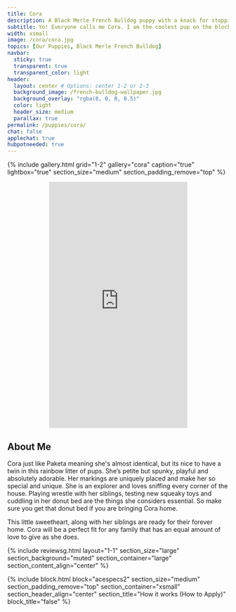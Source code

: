 ```yaml
---
title: Cora
description: A Black Merle French Bulldog puppy with a knack for stopping traffic. Me and my siblings live in a place called Williamsburg, Brooklyn. That is in New York City
subtitle: Yo! Everyone calls me Cora. I am the coolest pup on the block. Trust me; I ought to know, I run this block.
width: xsmall
image: /cora/cora.jpg
topics: [Our Puppies, Black Merle French Bulldog]
navbar:
  sticky: true
  transparent: true
  transparent_color: light
header:
  layout: center # Options: center 1-2 or 2-3
  background_image: /french-bulldog-wallpaper.jpg
  background_overlay: "rgba(0, 0, 0, 0.5)"
  color: light
  header_size: medium
  parallax: true
permalink: /puppies/cora/
chat: false
applechat: true
hubpotneeded: true
---
```


{% include gallery.html 
	grid="1-2"
	gallery="cora"
	caption="true"
	lightbox="true"
  section_size="medium"
  section_padding_remove="top"
%}

<center><iframe width="315" height="560" src="https://www.youtube.com/embed/aX68iXqUy7s" frameborder="0" allow="accelerometer; autoplay; clipboard-write; encrypted-media; gyroscope; picture-in-picture" allowfullscreen></iframe></center>

## About Me

Cora just like Paketa meaning she's almost identical, but its nice to have a twin in this rainbow litter of pups. She’s petite but spunky, playful and absolutely adorable. Her markings are uniquely placed and make her so special and unique. 
She is an explorer and loves sniffing every corner of the house. Playing wrestle with her siblings, testing new squeaky toys and cuddling in her donut bed are the things she considers essential. So make sure you get that donut bed if you are bringing Cora home. 

This little sweetheart, along with her siblings are ready for their forever home. Cora will be a perfect fit for any family that has an equal amount of love to give as she does.


{% include reviewsg.html 
   layout="1-1"
  section_size="large"
  section_background="muted"
  section_container="large"
  section_content_align="center"
%}

{% include block.html 
  block="acespecs2"
  section_size="medium"
  section_padding_remove="top"
  section_container="xsmall"
  section_header_align="center"
  section_title="How it works (How to Apply)"
  block_title="false"
%}
